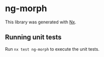 # ng-morph

This library was generated with [Nx](https://nx.dev).

## Running unit tests

Run `nx test ng-morph` to execute the unit tests.
